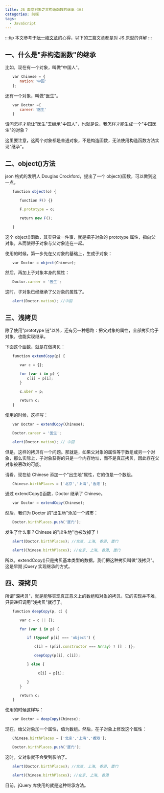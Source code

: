 ```yaml
---
title: JS 面向对象之非构造函数的继承（三）
categories: 前端
tags:
  - JavaScript
---
```


:::tip
本文参考于[阮一峰文章](http://www.ruanyifeng.com/blog/2010/05/object-oriented_javascript_inheritance_continued.html)的心得，以下的三篇文章都是对 JS 原型的详解
:::

## 一、什么是"非构造函数"的继承

比如，现在有一个对象，叫做"中国人"。

```javascript
　　var Chinese = {
　　　　nation:'中国'
　　};
```

还有一个对象，叫做"医生"。

```javascript
　　var Doctor ={
　　　　career:'医生'
　　}
```

请问怎样才能让"医生"去继承"中国人"，也就是说，我怎样才能生成一个"中国医生"的对象？

这里要注意，这两个对象都是普通对象，不是构造函数，无法使用构造函数方法实现"继承"。

## 二、object()方法

json 格式的发明人 Douglas Crockford，提出了一个 object()函数，可以做到这一点。

```javascript
　　function object(o) {

　　　　function F() {}

　　　　F.prototype = o;

　　　　return new F();

　　}
```

这个 object()函数，其实只做一件事，就是把子对象的 prototype 属性，指向父对象，从而使得子对象与父对象连在一起。

使用的时候，第一步先在父对象的基础上，生成子对象：

```javascript
　　var Doctor = object(Chinese);
```

然后，再加上子对象本身的属性：

```javascript
　　Doctor.career = '医生';
```

这时，子对象已经继承了父对象的属性了。

```javascript
　　alert(Doctor.nation); //中国
```

## 三、浅拷贝

除了使用"prototype 链"以外，还有另一种思路：把父对象的属性，全部拷贝给子对象，也能实现继承。

下面这个函数，就是在做拷贝：

```javascript
　　function extendCopy(p) {

　　　　var c = {};

　　　　for (var i in p) {
　　　　　　c[i] = p[i];
　　　　}

　　　　c.uber = p;

　　　　return c;
　　}
```

使用的时候，这样写：

```javascript
　　var Doctor = extendCopy(Chinese);

　　Doctor.career = '医生';

　　alert(Doctor.nation); // 中国
```

但是，这样的拷贝有一个问题。那就是，如果父对象的属性等于数组或另一个对象，那么实际上，子对象获得的只是一个内存地址，而不是真正拷贝，因此存在父对象被篡改的可能。

请看，现在给 Chinese 添加一个"出生地"属性，它的值是一个数组。

```javascript
　　Chinese.birthPlaces = ['北京','上海','香港'];
```

通过 extendCopy()函数，Doctor 继承了 Chinese。

```javascript
　　var Doctor = extendCopy(Chinese);
```

然后，我们为 Doctor 的"出生地"添加一个城市：

```javascript
　　Doctor.birthPlaces.push('厦门');
```

发生了什么事？Chinese 的"出生地"也被改掉了！

```javascript
　　alert(Doctor.birthPlaces); //北京, 上海, 香港, 厦门

　　alert(Chinese.birthPlaces); //北京, 上海, 香港, 厦门
```

所以，extendCopy()只是拷贝基本类型的数据，我们把这种拷贝叫做"浅拷贝"。这是早期 jQuery 实现继承的方式。

## 四、深拷贝

所谓"深拷贝"，就是能够实现真正意义上的数组和对象的拷贝。它的实现并不难，只要递归调用"浅拷贝"就行了。

```javascript
　　function deepCopy(p, c) {

　　　　var c = c || {};

　　　　for (var i in p) {

　　　　　　if (typeof p[i] === 'object') {

　　　　　　　　c[i] = (p[i].constructor === Array) ? [] : {};

　　　　　　　　deepCopy(p[i], c[i]);

　　　　　　} else {

　　　　　　　　　c[i] = p[i];

　　　　　　}
　　　　}

　　　　return c;
　　}
```

使用的时候这样写：

```javascript
　　var Doctor = deepCopy(Chinese);
```

现在，给父对象加一个属性，值为数组。然后，在子对象上修改这个属性：

```JavaScript
　　Chinese.birthPlaces = ['北京','上海','香港'];

　　Doctor.birthPlaces.push('厦门');
```

这时，父对象就不会受到影响了。

```javascript
　　alert(Doctor.birthPlaces); //北京, 上海, 香港, 厦门

　　alert(Chinese.birthPlaces); //北京, 上海, 香港
```

目前，jQuery 库使用的就是这种继承方法。